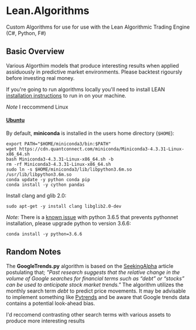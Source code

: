 # Lean.Algorithms
Custom Algorithms for use for use with the Lean Algorithmic Trading Engine (C#, Python, F#)

## Basic Overview ##

Various Algorthim models that produce interesting results when applied assiduously in predictive market environments. Please backtest rigoursly before investing real money.

If you're going to run algorithms locally you'll need to install LEAN [installation instructions](https://github.com/QuantConnect/Lean#installation-instructions) to run in on your machine.

*Note* I reccommend Linux
#### [Ubuntu](https://github.com/QuantConnect/Lean#linux-debian-ubuntu)
By default, **miniconda** is installed in the users home directory (`$HOME`):
```
export PATH="$HOME/miniconda3/bin:$PATH"
wget https://cdn.quantconnect.com/miniconda/Miniconda3-4.3.31-Linux-x86_64.sh
bash Miniconda3-4.3.31-Linux-x86_64.sh -b
rm -rf Miniconda3-4.3.31-Linux-x86_64.sh
sudo ln -s $HOME/miniconda3/lib/libpython3.6m.so /usr/lib/libpython3.6m.so
conda update -y python conda pip
conda install -y cython pandas
```

Install clang and glib 2.0:
```
sudo apt-get -y install clang libglib2.0-dev
```

*Note:* There is a [known issue](https://github.com/pythonnet/pythonnet/issues/609) with python 3.6.5 that prevents pythonnet installation, please upgrade python to version 3.6.6:
```
conda install -y python=3.6.6
```
## Random Notes ##

The **GoogleTrends.py** algorithm is based on the [SeekingAlpha](https://seekingalpha.com/article/4202781-timing-market-google-trends-search-volume-data) article postulating that; *"Past research suggests that the relative change in the volume of Google searches for financial terms such as “debt” or “stocks” can be used to anticipate stock market trends."* 
The algorithm utilizes the monthly search term *debt* to predict price movements. It may be advisable to implement something like [Pytrends](https://github.com/GeneralMills/pytrends/blob/master/examples/example.py) and be aware that Google trends data contains a potential look-ahead bias. 

I'd reccomend contrasting other search terms with various assets to produce more interesting results
